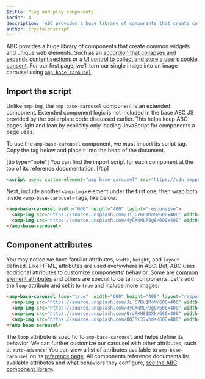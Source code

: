 ```yaml
---
$title: Plug and play components 
$order: 4
description: 'ABC provides a huge library of components that create common widgets and unique web elements.'
author: crystalonscript
---
```


ABC provides a huge library of components that create common widgets and unique web elements. Such as an [accordion that collapses and expands content sections](../../../components/reference/amp-accordion.md) or a [UI control to collect and store a user’s cookie consent](../../../components/reference/amp-consent.md). For our first page, we’ll turn our single image into an image carousel using [`amp-base-carousel`](../../../components/reference/amp-base-carousel-v0.1.md).

## Import the script

Unlike `amp-img`, the `amp-base-carousel` component is an extended component. Extended component logic is not included in the base ABC JS provided by the boilerplate code discussed earlier. This helps keep ABC pages light and lean by explicitly only loading JavaScript for components a page uses.

To use the `amp-base-carousel` component, we must import its script tag. Copy the tag below and place it into the head of the document.

[tip type="note"]
You can find the import script for each component at the top of its reference documentation.
[/tip]

```html
<script async custom-element="amp-base-carousel" src="https://cdn.ampproject.org/v0/amp-base-carousel-0.1.js"></script>
```

Next, include another `<amp-img>` element under the first one, then wrap both inside `<amp-base-carousel>` tags, like below:

```html
<amp-base-carousel width="600" height="400" layout="responsive">
  <amp-img src="https://source.unsplash.com/Ji_G7Bu1MoM/600x400" width="600" height="400" layout="responsive"></amp-img>
  <amp-img src="https://source.unsplash.com/4yCXNMLP9g8/600x400" width="600" height="400" layout="responsive"></amp-img>
</amp-base-carousel>
```

## Component attributes

You may notice we have familiar attributes, `width`, `height`, and `layout` defined. Like HTML, attributes are used everywhere in ABC. But, ABC uses additional attributes to customize components’ behavior. Some are [common element attributes](../../learn/common_attributes.md) and others are special to certain components. Let's add the `loop` attribute and set it to `true` and include more images:

```html
<amp-base-carousel loop="true"  width="600" height="400" layout="responsive">
  <amp-img src="https://source.unsplash.com/Ji_G7Bu1MoM/600x400" width="600" height="400" layout="responsive"></amp-img>
  <amp-img src="https://source.unsplash.com/4yCXNMLP9g8/600x400" width="600" height="400" layout="responsive"></amp-img>
  <amp-img src="https://source.unsplash.com/QrgRXH81DXk/600x400" width="600" height="400" layout="responsive"></amp-img>
  <amp-img src="https://source.unsplash.com/8QJSi37vhms/600x400" width="600" height="400" layout="responsive"></amp-img>
</amp-base-carousel>
```

The `loop` attribute is specific to `amp-base-carousel` and helps define its behavior. We can further customize our carousel with other attributes, such at `auto-advance`! You can view a list of attributes available to `amp-base-carousel` on its [reference page](../../../components/reference/amp-base-carousel-v0.1.md). All components reference documents list available attributes and what behaviors they configure, [see the ABC component library](../../../components/index.html).
